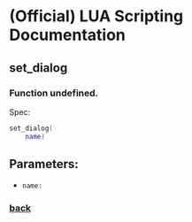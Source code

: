 
# (Official) LUA Scripting Documentation

## set_dialog

### Function undefined.

Spec:
```lua
set_dialog(
	name)
```
## Parameters:
- `name:` 

### [back](../other)
